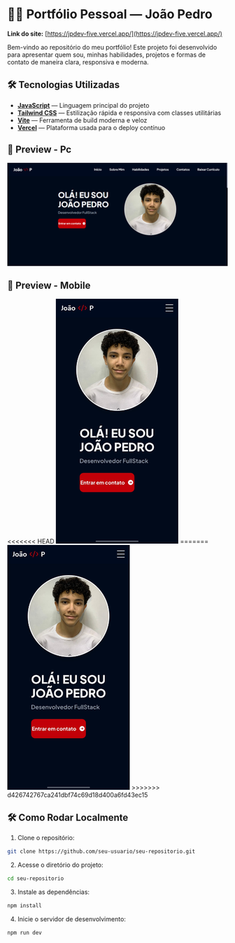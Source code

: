 # 🧑‍💻 Portfólio Pessoal — João Pedro

**Link do site:** [https://jpdev-five.vercel.app/](https://jpdev-five.vercel.app/)

Bem-vindo ao repositório do meu portfólio! Este projeto foi desenvolvido para apresentar quem sou, minhas habilidades, projetos e formas de contato de maneira clara, responsiva e moderna.

## 🛠 Tecnologias Utilizadas
- **[JavaScript](https://developer.mozilla.org/pt-BR/docs/Web/JavaScript)** — Linguagem principal do projeto
- **[Tailwind CSS](https://tailwindcss.com/)** — Estilização rápida e responsiva com classes utilitárias
- **[Vite](https://vitejs.dev/)** — Ferramenta de build moderna e veloz
- **[Vercel](https://vercel.com/)** — Plataforma usada para o deploy contínuo

## 📸 Preview - Pc
![jpdev](Portfólio-Pc.png)

## 📸 Preview - Mobile
<div>
<<<<<<< HEAD
  <img src="Portfólio-Mobile.jpg" width="280" alt="Mayirla-portfolio">
=======
  <img src="Portfólio-Mobile.jpg" width="280" alt="João Pedro - Portfólio">
>>>>>>> d426742767ca241dbf74c69d18d400a6fd43ec15
</div>

## 🛠️ Como Rodar Localmente

1. Clone o repositório:
```bash
git clone https://github.com/seu-usuario/seu-repositorio.git
```

2. Acesse o diretório do projeto:
```bash
cd seu-repositorio
```

3. Instale as dependências:
```bash
npm install
```

4. Inicie o servidor de desenvolvimento:
```bash
npm run dev
```

